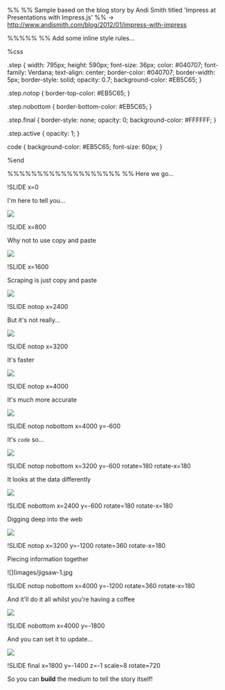%%
%% Sample based on the blog story by Andi Smith titled 'Impress at Presentations with Impress.js'
%% -> http://www.andismith.com/blog/2012/01/impress-with-impress


%%%%%
%% Add some inline style rules...

%css

.step {
  width: 795px;
  height: 590px;
  font-size: 36px;
  color: #040707;
  font-family: Verdana;
  text-align: center;
  border-color: #040707;
  border-width: 5px;
  border-style: solid;
  opacity: 0.7;
  background-color: #EB5C65;
}

.step.notop {
	border-top-color: #EB5C65;
}

.step.nobottom {
	border-bottom-color: #EB5C65;
}

.step.final {
	border-style: none;
	opacity: 0;
	background-color: #FFFFFF;
}


.step.active {
  opacity: 1;
}

code {
  background-color: #EB5C65;
  font-size: 60px;
}

%end



%%%%%%%%%%%%%%%%%%%
%% Here we go...

!SLIDE x=0

I'm here to tell you...

![](images/la-foto-round-1.jpg)

!SLIDE x=800

Why not to use copy and paste

![](images/dont-do-it-1.jpg)

!SLIDE x=1600

Scraping is just copy and paste

![](images/scraper-1.png)

!SLIDE notop x=2400

But it's not really...

![](images/better-1.png)

!SLIDE notop x=3200

It's faster

![](images/roadrunner.gif)

!SLIDE notop x=4000

It's much more accurate

![](images/target-1.jpg)

!SLIDE notop nobottom x=4000 y=-600

It's `code` so...

![](images/html-code-1.gif)

!SLIDE notop nobottom x=3200 y=-600 rotate=180 rotate-x=180

It looks at the data differently

![](images/differently-1.jpg)

!SLIDE nobottom x=2400 y=-600 rotate=180 rotate-x=180

Digging deep into the web

![](images/SW-1.png)

!SLIDE notop x=3200 y=-1200 rotate=360 rotate-x=180

Piecing information together

![](images/jigsaw-1.jpg

!SLIDE notop nobottom x=4000 y=-1200 rotate=360 rotate-x=180

And it'll do it all whilst you're having a coffee

![](images/coffee-time-1.png)

!SLIDE nobottom x=4000 y=-1800

And you can set it to update...

![](images/clock-1.png)

!SLIDE final x=1800 y=-1400 z=-1 scale=8 rotate=720

So you can **build** the medium to tell the story itself!
